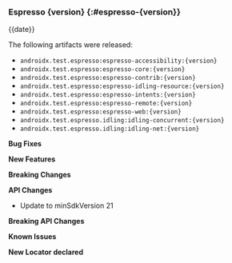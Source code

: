 ### Espresso {version} {:#espresso-{version}}

{{date}}

The following artifacts were released:

* `androidx.test.espresso:espresso-accessibility:{version}`
* `androidx.test.espresso:espresso-core:{version}`
* `androidx.test.espresso:espresso-contrib:{version}`
* `androidx.test.espresso:espresso-idling-resource:{version}`
* `androidx.test.espresso:espresso-intents:{version}`
* `androidx.test.espresso:espresso-remote:{version}`
* `androidx.test.espresso:espresso-web:{version}`
* `androidx.test.espresso.idling:idling-concurrent:{version}`
* `androidx.test.espresso.idling:idling-net:{version}`

**Bug Fixes**

**New Features**

**Breaking Changes**

**API Changes**

* Update to minSdkVersion 21

**Breaking API Changes**

**Known Issues**

**New Locator declared**
